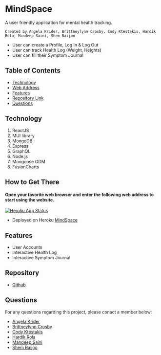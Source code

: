 # MindSpace

A user friendly application for mental health tracking.

    Created by Angela Krider, Brittneylynn Crosby, Cody Ktestakis, Hardik Rola, Mandeep Saini, Shem Baijoo

- User can create a Profile, Log In & Log Out
- User can track Health Log (Weight, Heights)
- User can fill their Symptom Journal

## Table of Contents

- [Technology](#Technology)
- [Web Address](#webaddress)
- [Features](#Features)
- [Repository Link](#Repository)
- [Questions](#Questions)


<a name="Technology"></a>

## Technology

1. ReactJS
2. MUI library
3. MongoDB
4. Express
5. GraphQL
6. Node.js
7. Mongoose ODM
8. FusionCharts

<a name="webaddress"></a>
## How to Get There

#### Open your favorite web browser and enter the following web address to start using the website.

[![Heroku App Status](http://heroku-shields.herokuapp.com/mind-spaceapp)](https://mind-spaceapp.herokuapp.com/)

- Deployed on Heroku
  [MindSpace](https://mind-spaceapp.herokuapp.com/)


<a name="Features"></a>

## Features

- User Accounts
- Interactive Health Log
- Interactive Symptom Journal

<a name="Repository"></a>

## Repository

- [Github](https://github.com/brittnc/mindspace)


<a name="Questions"></a>

## Questions

For any questions regarding this project, please conact a member below:

- [Angela Krider](https://github.com/aakrider)
- [Brittneylynn Crosby](https://github.com/brittnc)
- [Cody Ktestakis](https://github.com/Cktestakis)
- [Hardik Rola](https://github.com/hrsautomation20)
- [Mandeep Saini](https://github.com/mandy2324)
- [Shem Baijoo](https://github.com/spb71)
